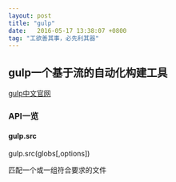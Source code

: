 ```yaml
---
layout: post
title: "gulp"
date:   2016-05-17 13:38:07 +0800
tag: "工欲善其事，必先利其器"
---
```

## gulp一个基于流的自动化构建工具
 [gulp中文官网](http://www.gulpjs.com.cn/)
 ### API一览
 #### gulp.src
 gulp.src(globs[,options])

 匹配一个或一组符合要求的文件

